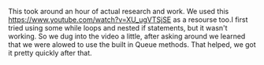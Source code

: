 This took around an hour of actual research and work. We used this https://www.youtube.com/watch?v=XU_ugVTSjSE as a resourse too.I first
tried using some while loops and nested if statements, but it wasn't working.  So we dug into the video a little, after asking around we
learned that we were alowed to use the built in Queue methods.  That helped, we got it pretty quickly after that.
